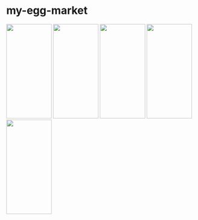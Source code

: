 
# my-egg-market

<img src="https://user-images.githubusercontent.com/103499251/190114910-e789cf05-a140-414b-86fe-9d8844e589a4.gif" width="120" height="250">
<img src="https://user-images.githubusercontent.com/103499251/190114852-06e07fbb-da25-4446-811c-0261f3f829f8.gif" width="120" height="250">
<img src="https://user-images.githubusercontent.com/103499251/190114954-157ae65a-1f68-4329-979c-7c70e745e539.gif" width="120" height="250">
<img src="https://user-images.githubusercontent.com/103499251/190115025-d4bde913-85f6-44c0-95c0-73259c5706c5.GIF" width="120" height="250">
<img src="https://user-images.githubusercontent.com/103499251/190115087-a14a6e86-c791-43e5-b782-b1b8e59b3fad.GIF" width="120" height="250">
